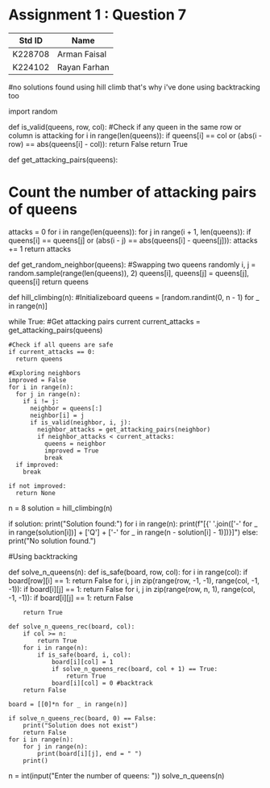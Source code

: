 # Assignment 1 : Question 7
|Std ID|Name|
|------|-|
|K228708|Arman Faisal|
|K224102|Rayan Farhan|

#no solutions found using hill climb that's why i've done using backtracking too

import random

def is_valid(queens, row, col):
  #Check if any queen in the same row or column is attacking
  for i in range(len(queens)):
    if queens[i] == col or (abs(i - row) == abs(queens[i] - col)):
      return False
  return True

def get_attacking_pairs(queens):
  # Count the number of attacking pairs of queens
  attacks = 0
  for i in range(len(queens)):
    for j in range(i + 1, len(queens)):
      if queens[i] == queens[j] or (abs(i - j) == abs(queens[i] - queens[j])):
        attacks += 1
  return attacks

def get_random_neighbor(queens):
  #Swapping two queens randomly
  i, j = random.sample(range(len(queens)), 2)
  queens[i], queens[j] = queens[j], queens[i]
  return queens

def hill_climbing(n):
  #Initializeboard
  queens = [random.randint(0, n - 1) for _ in range(n)]

  while True:
    #Get attacking pairs current
    current_attacks = get_attacking_pairs(queens)

    #Check if all queens are safe
    if current_attacks == 0:
      return queens

    #Exploring neighbors
    improved = False
    for i in range(n):
      for j in range(n):
        if i != j:
          neighbor = queens[:]
          neighbor[i] = j
          if is_valid(neighbor, i, j):
            neighbor_attacks = get_attacking_pairs(neighbor)
            if neighbor_attacks < current_attacks:
              queens = neighbor
              improved = True
              break
      if improved:
        break

    if not improved:
      return None

n = 8
solution = hill_climbing(n)

if solution:
  print("Solution found:")
  for i in range(n):
    print(f"[{' '.join(['-' for _ in range(solution[i])] + ['Q'] + ['-' for _ in range(n - solution[i] - 1)])}]")
else:
  print("No solution found.")



#Using backtracking

def solve_n_queens(n):
    def is_safe(board, row, col):
        for i in range(col):
            if board[row][i] == 1:
                return False
        for i, j in zip(range(row, -1, -1), range(col, -1, -1)):
            if board[i][j] == 1:
                return False
        for i, j in zip(range(row, n, 1), range(col, -1, -1)):
            if board[i][j] == 1:
                return False

        return True

    def solve_n_queens_rec(board, col):
        if col >= n:
            return True
        for i in range(n):
            if is_safe(board, i, col):
                board[i][col] = 1
                if solve_n_queens_rec(board, col + 1) == True:
                    return True
                board[i][col] = 0 #backtrack
        return False

    board = [[0]*n for _ in range(n)]

    if solve_n_queens_rec(board, 0) == False:
        print("Solution does not exist")
        return False
    for i in range(n):
        for j in range(n):
            print(board[i][j], end = " ")
        print()

n = int(input("Enter the number of queens: "))
solve_n_queens(n)
